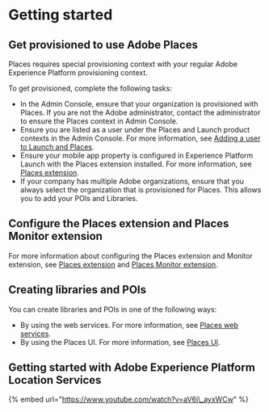 # Getting started

## Get provisioned to use Adobe Places

Places requires special provisioning context with your regular Adobe Experience Platform provisioning context.

To get provisioned, complete the following tasks:

* In the Admin Console, ensure that your organization is provisioned with Places.   If you are not the Adobe administrator, contact the administrator to ensure the Places context in Admin Console.
* Ensure you are listed as a user under the Places and Launch product contexts in the Admin Console.  For more information, see [Adding a user to Launch and Places](https://placesdocs.com/places-services-by-adobe-documentation/adding-a-user-to-launch-and-places).
* Ensure your mobile app property is configured in Experience Platform Launch with the Places extension installed.   For more information, see [Places extension](https://placesdocs.com/places-services-by-adobe-documentation/configure-places-in-the-sdk/places-extension). 
* If your company has multiple Adobe organizations, ensure that you always select the organization that is provisioned for Places.  This allows you to add your POIs and Libraries.

## Configure the Places extension and Places Monitor extension

For more information about configuring the Places extension and Monitor extension, see [Places extension](https://placesdocs.com/places-services-by-adobe-documentation/configure-places-in-the-sdk/places-extension) and [Places Monitor extension](https://placesdocs.com/places-services-by-adobe-documentation/configure-places-in-the-sdk/places-monitor-extension).

## Creating libraries and POIs

You can create libraries and POIs in one of the following ways:

* By using the web services.  For more information, see [Places web services](https://placesdocs.com/places-services-by-adobe-documentation/places-rest-apis).
* By using the Places UI.  For more information, see [Places UI](https://placesdocs.com/places-services-by-adobe-documentation/places-database-management-1). 

## Getting started with Adobe Experience Platform Location Services

{% embed url="https://www.youtube.com/watch?v=aV6i\_ayxWCw" %}



